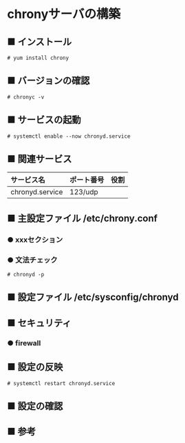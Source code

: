 # chronyサーバの構築
## ■ インストール
```
# yum install chrony
```
## ■ バージョンの確認
```
# chronyc -v
```
## ■ サービスの起動
```
# systemctl enable --now chronyd.service
```
## ■ 関連サービス
|サービス名|ポート番号|役割|
|:---|:---|:---|
|chronyd.service|123/udp||

## ■ 主設定ファイル /etc/chrony.conf
### ● xxxセクション

### ● 文法チェック
```
# chronyd -p
```

## ■ 設定ファイル /etc/sysconfig/chronyd

## ■ セキュリティ
### ● firewall

## ■ 設定の反映
```
# systemctl restart chronyd.service
```

## ■ 設定の確認

## ■ 参考

